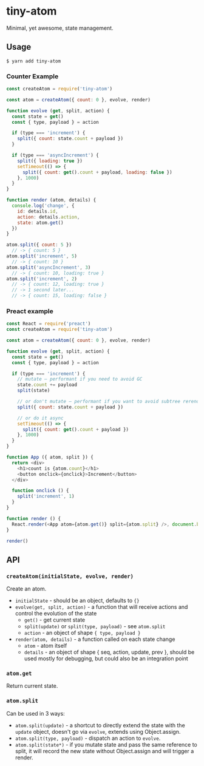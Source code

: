 # tiny-atom

Minimal, yet awesome, state management.

## Usage

    $ yarn add tiny-atom

### Counter Example

```js
const createAtom = require('tiny-atom')

const atom = createAtom({ count: 0 }, evolve, render)

function evolve (get, split, action) {
  const state = get()
  const { type, payload } = action

  if (type === 'increment') {
    split({ count: state.count + payload })
  }

  if (type === 'asyncIncrement') {
    split({ loading: true })
    setTimeout(() => {
      split({ count: get().count + payload, loading: false })
    }, 1000)
  }
}

function render (atom, details) {
  console.log('change', {
    id: details.id,
    action: details.action,
    state: atom.get()
  })
}

atom.split({ count: 5 })
  // -> { count: 5 }
atom.split('increment', 5)
  // -> { count: 10 }
atom.split('asyncIncrement', 3)
  // -> { count: 10, loading: true }
atom.split('increment', 2)
  // -> { count: 12, loading: true }
  // -> 1 second later...
  // -> { count: 15, loading: false }
```

### Preact example

```js
const React = require('preact')
const createAtom = require('tiny-atom')

const atom = createAtom({ count: 0 }, evolve, render)

function evolve (get, split, action) {
  const state = get()
  const { type, payload } = action

  if (type === 'increment') {
    // mutate – performant if you need to avoid GC
    state.count += payload
    split(state)

    // or don't mutate – performant if you want to avoid subtree rerenders
    split({ count: state.count + payload })

    // or do it async
    setTimeout(() => {
      split({ count: get().count + payload })
    }, 1000)
  }
}

function App ({ atom, split }) {
  return <div>
    <h1>count is {atom.count}</h1>
    <button onclick={onclick}>Increment</button>
  </div>

  function onclick () {
    split('increment', 1)
  }
}

function render () {
  React.render(<App atom={atom.get()} split={atom.split} />, document.body, document.body.lastChild)
}

render()
```

## API

### `createAtom(initialState, evolve, render)`

Create an atom.

* `initialState` - should be an object, defaults to `{}`
* `evolve(get, split, action)` - a function that will receive actions and control the evolution of the state
  * `get()` - get current state
  * `split(update)` or `split(type, payload)` - see `atom.split`
  * `action` - an object of shape `{ type, payload }`
* `render(atom, details)` - a function called on each state change
  * `atom` - atom itself
  * `details` - an object of shape { seq, action, update, prev }, should be used mostly for debugging, but could also be an integration point

### `atom.get`

Return current state.

### `atom.split`

Can be used in 3 ways:

* `atom.split(update)` - a shortcut to directly extend the state with the `update` object, doesn't go via `evolve`, extends using Object.assign.
* `atom.split(type, payload)` - dispatch an action to `evolve`.
* `atom.split(state*)` - if you mutate state and pass the same reference to split, it will record the new state without Object.assign and will trigger a render.
